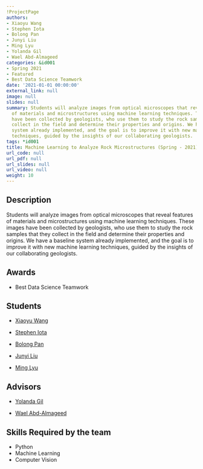 ```yaml
---
!ProjectPage
authors:
- Xiaoyu Wang
- Stephen Iota
- Bolong Pan
- Junyi Liu
- Ming Lyu
- Yolanda Gil
- Wael Abd-Almageed
categories: &id001
- Spring 2021
- Featured
- Best Data Science Teamwork
date: '2021-01-01 00:00:00'
external_link: null
image: null
slides: null
summary: Students will analyze images from optical microscopes that reveal features
  of materials and microstructures using machine learning techniques. These images
  have been collected by geologists, who use them to study the rock samples that they
  collect in the field and determine their properties and origins. We have a baseline
  system already implemented, and the goal is to improve it with new machine learning
  techniques, guided by the insights of our collaborating geologists.
tags: *id001
title: Machine Learning to Analyze Rock Microstructures (Spring - 2021)
url_code: null
url_pdf: null
url_slides: null
url_video: null
weight: 10
---
```

## Description

Students will analyze images from optical microscopes that reveal features of materials and microstructures using machine learning techniques. These images have been collected by geologists, who use them to study the rock samples that they collect in the field and determine their properties and origins. We have a baseline system already implemented, and the goal is to improve it with new machine learning techniques, guided by the insights of our collaborating geologists.



## Awards
* Best Data Science Teamwork





## Students

* [Xiaoyu Wang](../../../author/xiaoyu-wang)

* [Stephen Iota](../../../author/stephen-iota)

* [Bolong Pan](../../../author/bolong-pan)

* [Junyi Liu](../../../author/junyi-liu)

* [Ming Lyu](../../../author/ming-lyu)

## Advisors

* [Yolanda Gil](../../../author/yolanda-gil)

* [Wael Abd-Almageed](../../../author/wael-abdalmageed)

## Skills Required by the team


* Python
* Machine Learning
* Computer Vision